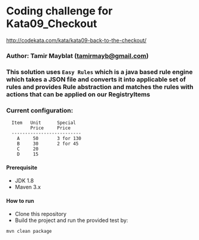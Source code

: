 # Coding challenge for Kata09_Checkout
http://codekata.com/kata/kata09-back-to-the-checkout/

### Author: Tamir Mayblat (tamirmayb@gmail.com)

### This solution uses ```Easy Rules``` which is a java based rule engine which takes a JSON file and converts it into applicable set of rules and provides Rule abstraction and matches the rules with actions that can be applied on our RegistryItems

### Current configuration:
```
  Item   Unit      Special
         Price     Price
  --------------------------
    A     50       3 for 130
    B     30       2 for 45
    C     20
    D     15
```

#### Prerequisite
* JDK 1.8
* Maven 3.x

#### How to run
* Clone this repository
* Build the project and run the provided test by:
```
mvn clean package

```
